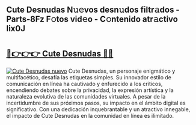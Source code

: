 ## Cute Desnudas N𝚞𝚎vos desn𝚞dos filtr𝚊dos - Parts-8Fz F𝚘tos vid𝚎o - C𝚘ntenido atr𝚊ctivo Iix0J

# <h2><a href="http://mbc11t.tromn.icu/?c=Cute+Desnudas">🔗👉👉👉 Cute Desnudas 🔗🔗</a></h2>

[![Cute Desnudas nuevo](https://i.imgur.com/pEAQMta.gif)](http://mbc11t.tromn.icu/?c=Cute+Desnudas)
Cute Desnudas, un personaje enigmático y multifacético, desafía las etiquetas simples. Su innovador estilo de comunicación en línea ha cautivado y enfurecido a los críticos, encendiendo debates sobre la privacidad, la expresión artística y la naturaleza evolutiva de las comunidades virtuales. A pesar de la incertidumbre de sus próximos pasos, su impacto en el ámbito digital es significativo. Con una dedicación inquebrantable y un atractivo innegable, el impacto de Cute Desnudas en la comunidad en línea es ilimitado.
